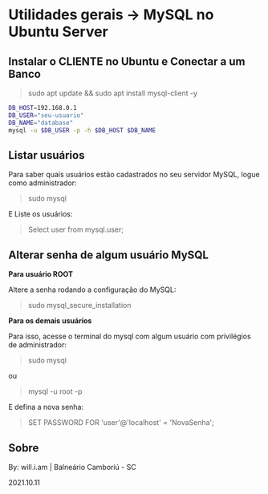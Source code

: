 # Utilidades gerais -> MySQL no Ubuntu Server

## Instalar o CLIENTE no Ubuntu e Conectar a um Banco

> sudo apt update && sudo apt install mysql-client -y

```sh
DB_HOST=192.168.0.1
DB_USER="seu-usuario"
DB_NAME="database"
mysql -u $DB_USER -p -h $DB_HOST $DB_NAME
```

## Listar usuários

Para saber quais usuários estão cadastrados no seu servidor MySQL, logue como administrador:

> sudo mysql

E Liste os usuários:

> Select user from mysql.user;

## Alterar senha de algum usuário MySQL

**Para usuário ROOT**

Altere a senha rodando a configuração do MySQL:

> sudo mysql_secure_installation

**Para os demais usuários**

Para isso, acesse o terminal do mysql com algum usuário com privilégios de administrador:

> sudo mysql

ou

> mysql -u root -p

E defina a nova senha:

> SET PASSWORD FOR 'user'@'localhost' = 'NovaSenha';

## Sobre

By: will.i.am | Balneário Camboriú - SC

2021.10.11
